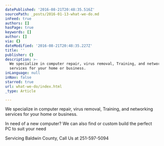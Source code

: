 ```yaml
---
datePublished: '2016-08-21T20:48:35.516Z'
sourcePath: _posts/2016-01-13-what-we-do.md
inFeed: true
authors: []
hasPage: true
keywords: []
author: []
via: {}
dateModified: '2016-08-21T20:48:35.227Z'
title: ''
publisher: {}
description: >-
  We specialize in computer repair, virus removal, Training, and networking
  services for your home or business.
inLanguage: null
inNav: false
starred: true
url: what-we-do/index.html
_type: Article

---
```

We specialize in computer repair, virus removal, Training, and networking services for your home or business.

In need of a new computer? We can also find or custom build the perfect PC to suit your need

Servicing Baldwin County, Call Us at 251-597-5094